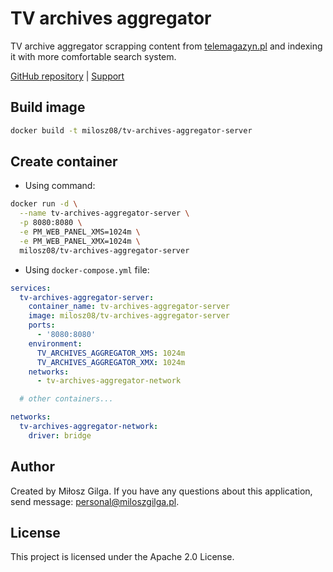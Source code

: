 # TV archives aggregator

TV archive aggregator scrapping content from [telemagazyn.pl](https://telemagazyn.pl) and indexing
it with more comfortable search system.

[GitHub repository](https://github.com/milosz08/tv-archives-aggregator)
| [Support](https://github.com/sponsors/milosz08)

## Build image

```bash
docker build -t milosz08/tv-archives-aggregator-server
```

## Create container

* Using command:

```bash
docker run -d \
  --name tv-archives-aggregator-server \
  -p 8080:8080 \
  -e PM_WEB_PANEL_XMS=1024m \
  -e PM_WEB_PANEL_XMX=1024m \
  milosz08/tv-archives-aggregator-server
```

* Using `docker-compose.yml` file:

```yaml
services:
  tv-archives-aggregator-server:
    container_name: tv-archives-aggregator-server
    image: milosz08/tv-archives-aggregator-server
    ports:
      - '8080:8080'
    environment:
      TV_ARCHIVES_AGGREGATOR_XMS: 1024m
      TV_ARCHIVES_AGGREGATOR_XMX: 1024m
    networks:
      - tv-archives-aggregator-network

  # other containers...

networks:
  tv-archives-aggregator-network:
    driver: bridge
```

## Author

Created by Miłosz Gilga. If you have any questions about this application, send
message: [personal@miloszgilga.pl](mailto:personal@miloszgilga.pl).

## License

This project is licensed under the Apache 2.0 License.
